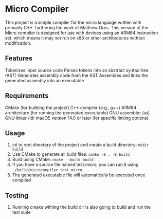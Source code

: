 # Micro Compiler

This project is a simple compiler for the micro language written with primarily C++. furthering the work of Matthew Oros.
This version of the Micro compiler is designed for use with devices using an ARM64 instruction set, which means it may not run on x86 or other architectures without modification.

## Features

Tokenizes input source code
Parses tokens into an abstract syntax tree (AST)
Generates assembly code from the AST
Assembles and links the generated assembly into an executable

## Requirements
CMake (for building the project)
C++ compiler (e.g., g++)
ARM64 architecture (for running the generated executable)
GNU assembler (as)
GNU linker (ld)
macOS version 14.0 or later (for specific linking options)

## Usage

1. cd to root directory of the project and create a build directory: ```mkdir build```
2. Use CMake to generate all build files: ```cmake -S . -B build```
3. Build using CMake: ```cmake --build build```
4. If you have a source file named test.micro, you can run it using ```./build/microcompiler test.micro```
5. The generated executable file will automatically be executed once compiled

## Testing

1. Running cmake withing the build dir is also going to build and run the test suite 
